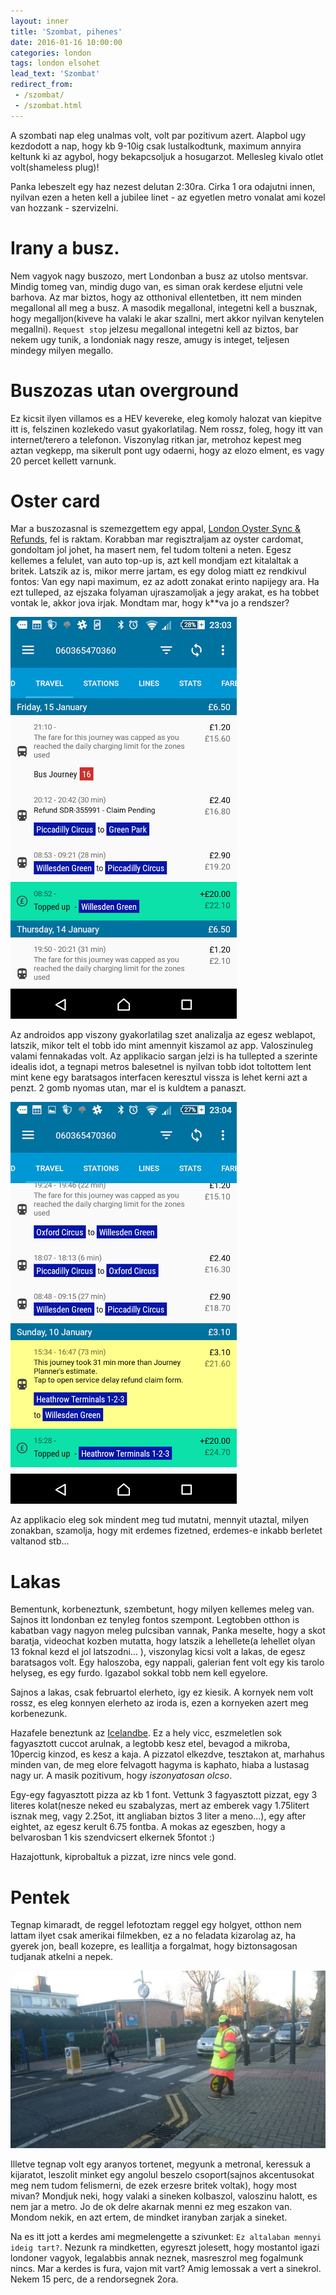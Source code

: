 ```yaml
---
layout: inner
title: 'Szombat, pihenes'
date: 2016-01-16 10:00:00
categories: london
tags: london elsohet
lead_text: 'Szombat'
redirect_from:
 - /szombat/
 - /szombat.html
---
```


A szombati nap eleg unalmas volt, volt par pozitivum azert. Alapbol ugy kezdodott a nap, hogy kb 9-10ig csak lustalkodtunk, maximum annyira keltunk ki az agybol, hogy bekapcsoljuk a hosugarzot. Mellesleg kivalo otlet volt(shameless plug)! 

Panka lebeszelt egy haz nezest delutan 2:30ra. Cirka 1 ora odajutni innen, nyilvan ezen a heten kell a jubilee linet - az egyetlen metro vonalat ami kozel van hozzank - szervizelni. 

# Irany a busz.
Nem vagyok nagy buszozo, mert Londonban a busz az utolso mentsvar. Mindig tomeg van, mindig dugo van, es siman orak kerdese eljutni vele barhova. Az mar biztos, hogy az otthonival ellentetben, itt nem minden megallonal all meg a busz. A masodik megallonal, integetni kell a busznak, hogy megalljon(kiveve ha valaki le akar szallni, mert akkor nyilvan kenytelen megallni). `Request stop` jelzesu megallonal integetni kell az biztos, bar nekem ugy tunik, a londoniak nagy resze, amugy is integet, teljesen mindegy milyen megallo. 

# Buszozas utan overground
Ez kicsit ilyen villamos es a HEV kevereke, eleg komoly halozat van kiepitve itt is, felszinen kozlekedo vasut gyakorlatilag. Nem rossz, foleg, hogy itt van internet/terero a telefonon. Viszonylag ritkan jar, metrohoz kepest meg aztan vegkepp, ma sikerult pont ugy odaerni, hogy az elozo elment, es vagy 20 percet kellett varnunk. 

# Oster card
Mar a buszozasnal is szemezgettem egy appal, [London Oyster Sync & Refunds](https://play.google.com/store/apps/details?id=com.cooldataapps.oystersync), fel is raktam. Korabban mar regisztraljam az oyster cardomat, gondoltam jol johet, ha masert nem, fel tudom tolteni a neten. Egesz kellemes a felulet, van auto top-up is, azt kell mondjam ezt kitalaltak a britek. Latszik az is, mikor merre jartam, es egy dolog miatt ez rendkivul fontos: Van egy napi maximum, ez az adott zonakat erinto napijegy ara. Ha ezt tulleped, az ejszaka folyaman ujraszamoljak a jegy arakat, es ha tobbet vontak le, akkor jova irjak. Mondtam mar, hogy k**va jo a rendszer?

![Alap interface](androidapp1.jpg)

Az androidos app viszony gyakorlatilag szet analizalja az egesz weblapot, latszik, mikor telt el tobb ido mint amennyit kiszamol az app. Valoszinuleg valami fennakadas volt. Az applikacio sargan jelzi is ha tullepted a szerinte idealis idot, a tegnapi metros balesetnel is nyilvan tobb idot toltottem lent mint kene egy baratsagos interfacen keresztul vissza is lehet kerni azt a penzt. 2 gomb nyomas utan, mar el is kuldtem a panaszt. 

![Refund interface](androidapp2.jpg)

Az applikacio eleg sok mindent meg tud mutatni, mennyit utaztal, milyen zonakban, szamolja, hogy mit erdemes fizetned, erdemes-e inkabb berletet valtanod stb...

# Lakas
Bementunk, korbeneztunk, szembetunt, hogy milyen kellemes meleg van. Sajnos itt londonban ez tenyleg fontos szempont. Legtobben otthon is kabatban vagy nagyon meleg pulcsiban vannak, Panka meselte, hogy a skot baratja, videochat kozben mutatta, hogy latszik a lehellete(a lehellet olyan 13 foknal kezd el jol latszodni... ), viszonylag kicsi volt a lakas, de egesz baratsagos volt. Egy haloszoba, egy nappali, galerian fent volt egy kis tarolo helyseg, es egy furdo. Igazabol sokkal tobb nem kell egyelore. 

Sajnos a lakas, csak februartol elerheto, igy ez kiesik. A kornyek nem volt rossz, es eleg konnyen elerheto az iroda is, ezen a kornyeken azert meg korbenezunk.

Hazafele beneztunk az [Icelandbe](https://www.iceland.co.uk/). Ez a hely vicc, eszmeletlen sok fagyasztott cuccot arulnak, a legtobb kesz etel, bevagod a mikroba, 10percig kinzod, es kesz a kaja. A pizzatol elkezdve, tesztakon at, marhahus minden van, de meg elore felvagott hagyma is kaphato, hiaba a lustasag nagy ur. A masik pozitivum, hogy *iszonyatosan olcso*. 

Egy-egy fagyasztott pizza az kb 1 font. Vettunk 3 fagyasztott pizzat, egy 3 literes kolat(nesze neked eu szabalyzas, mert az emberek vagy 1.75litert isznak meg, vagy 2.25ot, itt angliaban biztos 3 liter a meno...), egy after eightet, az egesz kerult 6.75 fontba. A mokas az egeszben, hogy a belvarosban 1 kis szendvicsert elkernek 5fontot :)

Hazajottunk, kiprobaltuk a pizzat, izre nincs vele gond.

# Pentek

Tegnap kimaradt, de reggel lefotoztam reggel egy holgyet, otthon nem lattam ilyet csak amerikai filmekben, ez a no feladata kizarolag az, ha gyerek jon, beall kozepre, es leallitja a forgalmat, hogy biztonsagosan tudjanak atkelni a nepek.

![iranyito](iranyito.jpg)

Illetve tegnap volt egy aranyos tortenet, megyunk a metronal, keressuk a kijaratot, leszolit minket egy angolul beszelo csoport(sajnos akcentusokat meg nem tudom felismerni, de ezek erzesre britek voltak), hogy most mivan? Mondjuk neki, hogy valaki a sineken kolbaszol, valoszinu halott, es nem jar a metro. Jo de ok delre akarnak menni ez meg eszakon van. Mondom nekik, en azt ertem, de mindket iranyban zarjak a sineket. 

Na es itt jott a kerdes ami megmelengette a szivunket: `Ez altalaban mennyi ideig tart?`. Nezunk ra mindketten, egyreszt jolesett, hogy mostantol igazi londoner vagyok, legalabbis annak neznek, masreszrol meg fogalmunk nincs. Mar a kerdes is fura, vajon mit vart? Amig lemossak a vert a sinekrol. Nekem 15 perc, de a rendorsegnek 2ora.
